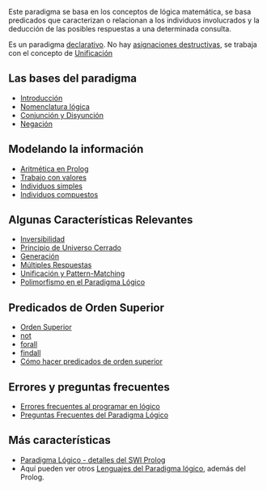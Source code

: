 Este paradigma se basa en los conceptos de lógica matemática, se basa predicados que caracterizan o relacionan a los individuos involucrados y la deducción de las posibles respuestas a una determinada consulta.

Es un paradigma [declarativo](declaratividad.html). No hay [asignaciones destructivas](transparencia-referencial--efecto-de-lado-y-asignacion-destructiva.html), se trabaja con el concepto de [Unificación](unificacion.html)

Las bases del paradigma
-----------------------

-   [Introducción](paradigma-logico---introduccion.html)
-   [Nomenclatura lógica](paradigma-logico---un-poco-de-nomenclatura.html)
-   [Conjunción y Disyunción](paradigma-logico---conjuncion-y-disyuncion.html)
-   [Negación](paradigma-logico---negacion.html)

Modelando la información
------------------------

-   [Aritmética en Prolog](aritmetica-en-prolog.html)
-   [Trabajo con valores](logico---trabajo-con-valores.html)
-   [Individuos simples](paradigma-logico---individuos-simples.html)
-   [Individuos compuestos](paradigma-logico---individuos-compuestos.html)

Algunas Características Relevantes
----------------------------------

-   [Inversibilidad](paradigma-logico---inversibilidad.html)
-   [Principio de Universo Cerrado](paradigma-logico---introduccion-universo-cerrado.html)
-   [Generación](paradigma-logico---generacion.html)
-   [Múltiples Respuestas](paradigma-logico---multiples-respuestas.html)
-   [Unificación y Pattern-Matching](unificacion-y-pattern-matching.html)
-   [Polimorfismo en el Paradigma Lógico](polimorfismo-en-el-paradigma-logico.html)

Predicados de Orden Superior
----------------------------

-   [Orden Superior](orden-superior.html)
-   [not](paradigma-logico---negacion-not.html)
-   [forall](paradigma-logico---el-forall.html)
-   [findall](paradigma-logico---findall.html)
-   [Cómo hacer predicados de orden superior](como-hacer-predicados-de-orden-superior.html)

Errores y preguntas frecuentes
------------------------------

-   [Errores frecuentes al programar en lógico](errores-frecuentes-al-programar-en-logico.html)
-   [Preguntas Frecuentes del Paradigma Lógico](preguntas-frecuentes-del-paradigma-logico.html)

Más características
-------------------

-   [Paradigma Lógico - detalles del SWI Prolog](paradigma-logico---detalles-del-swi-prolog.html)
-   Aquí pueden ver otros [Lenguajes del Paradigma lógico](lenguajes-del-paradigma-logico.html), además del Prolog.

